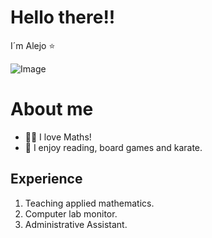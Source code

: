 # Hello there!!
I´m Alejo ⭐️



![Image](https://lh3.googleusercontent.com/pw/ABLVV84gx97SZWwLFemNX9T1jW3R1qLVIYRRQbOcQgO8UXsskeBkS_tJSWFH9gAcbR7HzHzJ68EjsZCOBQ-9Q52HP4q49s4QwCB6PS2HM74USWriDUGXjJ97Kz061c5Sv_0TEZNF5aeDXJJqa040Mk_dLg01W4QHoxT0bTCH3xbkaWbbynSC2klpzosLqzVZoeF2GhUfQoMZsO3HRGZCgLzMETlYE83mWQHjyHe_4OjjcbsXEIqIIaaax73lqLfR40pvTXtmNhhjdZqdxDFZ5WzPJfLZLBoKV4BD-HBhL4GZejhXykWMCBPTAL0SavgXFQZrMDJtXTiDOKStXV8XsOrA7dGS791BM7chIIM3rgfZ5GjoySvR-pef6MPOqbXmeYzfgozfz3DG6UNnJM1hGIUaApikAtsdYCMjNQllP2bleGhwA3l2GGnJItEdBRjjT1-1Mx7D0rmv9emCUEyzeyItPt3ISCFb6NHTVh2lFvVoWGP-geaUB2MaefZx13r6d5NdQLWf9M4soFlmpfgH_rpcw0shPcoV0205_RVAaaiUk6sjahuEyw5mnLm6bjKC721RJ9Y7JJVlwTKa7QULmjREv-DRpRbqVrM-7ymt13HD3QcTTYYhKq-1lOtImqaeTkVVMV6ggTTc-c3m2fnFqx-2rUbW1lNGzoqx0rweZTSYy1HP9upD5snq0LsRKkoLwPk7WyfGaJ6c2KRuPRgMMoODfPY-9hrwPzHyOLLu6pIt56hVceTvjBVi4eyqdQThkhOH5qbuB2-I8nV0PzEwJAgWONvS8toRVED2v-PvQ-gLiZYUL92mPI9bHvfCRl6zFAT03HHHahqBSAoLUuxxDADKHOfSnBZ8aJqGZs6MHsdkTfKOn_bmpt0qBJZ-lE9byRWEIh0HtV6-GsoKmdH8JsBt44Tp1g=w1920-h864-s-no-gm?authuser=0)

# About me

-   🧑‍🏫 I love Maths!
-   🎥 I enjoy reading, board games and karate.

## Experience

1. Teaching applied mathematics.
2. Computer lab monitor.
3. Administrative Assistant.
